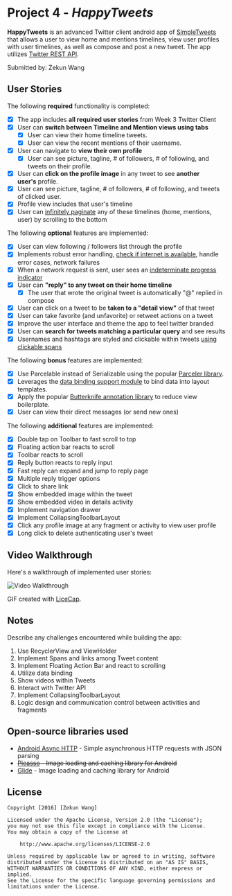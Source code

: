 # Project 4 - *HappyTweets*

**HappyTweets** is an advanced Twitter client android app of [SimpleTweets](https://github.com/ZekunWang/SimpleTweets) that allows a user to view home and mentions timelines, view user profiles with user timelines, as well as compose and post a new tweet. The app utilizes [Twitter REST API](https://dev.twitter.com/rest/public).

Submitted by: Zekun Wang

## User Stories

The following **required** functionality is completed:

* [x] The app includes **all required user stories** from Week 3 Twitter Client
* [x] User can **switch between Timeline and Mention views using tabs**
  * [x] User can view their home timeline tweets.
  * [x] User can view the recent mentions of their username.
* [x] User can navigate to **view their own profile**
  * [x] User can see picture, tagline, # of followers, # of following, and tweets on their profile.
* [x] User can **click on the profile image** in any tweet to see **another user's** profile.
 * [x] User can see picture, tagline, # of followers, # of following, and tweets of clicked user.
 * [x] Profile view includes that user's timeline
* [x] User can [infinitely paginate](http://guides.codepath.com/android/Endless-Scrolling-with-AdapterViews-and-RecyclerView) any of these timelines (home, mentions, user) by scrolling to the bottom

The following **optional** features are implemented:

* [x] User can view following / followers list through the profile
* [x] Implements robust error handling, [check if internet is available](http://guides.codepath.com/android/Sending-and-Managing-Network-Requests#checking-for-network-connectivity), handle error cases, network failures
* [x] When a network request is sent, user sees an [indeterminate progress indicator](http://guides.codepath.com/android/Handling-ProgressBars#progress-within-actionbar)
* [x] User can **"reply" to any tweet on their home timeline**
  * [x] The user that wrote the original tweet is automatically "@" replied in compose
* [x] User can click on a tweet to be **taken to a "detail view"** of that tweet
 * [x] User can take favorite (and unfavorite) or retweet actions on a tweet
* [x] Improve the user interface and theme the app to feel twitter branded
* [x] User can **search for tweets matching a particular query** and see results
* [x] Usernames and hashtags are styled and clickable within tweets [using clickable spans](http://guides.codepath.com/android/Working-with-the-TextView#creating-clickable-styled-spans)

The following **bonus** features are implemented:

* [x] Use Parcelable instead of Serializable using the popular [Parceler library](http://guides.codepath.com/android/Using-Parceler).
* [x] Leverages the [data binding support module](http://guides.codepath.com/android/Applying-Data-Binding-for-Views) to bind data into layout templates.
* [x] Apply the popular [Butterknife annotation library](http://guides.codepath.com/android/Reducing-View-Boilerplate-with-Butterknife) to reduce view boilerplate.
* [x] User can view their direct messages (or send new ones)

The following **additional** features are implemented:

* [x] Double tap on Toolbar to fast scroll to top
* [x] Floating action bar reacts to scroll
* [x] Toolbar reacts to scroll
* [x] Reply button reacts to reply input
* [x] Fast reply can expand and jump to reply page
* [x] Multiple reply trigger options
* [x] Click to share link
* [x] Show embedded image within the tweet
* [x] Show embedded video in details activity
* [x] Implement navigation drawer
* [x] Implement CollapsingToolbarLayout
* [x] Click any profile image at any fragment or activity to view user profile
* [x] Long click to delete authenticating user's tweet

## Video Walkthrough

Here's a walkthrough of implemented user stories:

![Video Walkthrough](HappyTweets_v3.gif)

GIF created with [LiceCap](http://www.cockos.com/licecap/).

## Notes

Describe any challenges encountered while building the app:

1. Use RecyclerView and ViewHolder
2. Implement Spans and links among Tweet content
3. Implement Floating Action Bar and react to scrolling
4. Utilize data binding
5. Show videos within Tweets
6. Interact with Twitter API
7. Implement CollapsingToolbarLayout
8. Logic design and communication control between activities and fragments

## Open-source libraries used

- [Android Async HTTP](https://github.com/loopj/android-async-http) - Simple asynchronous HTTP requests with JSON parsing
- ~~[Picasso](http://square.github.io/picasso/) - Image loading and caching library for Android~~
- [Glide](https://github.com/bumptech/glide) - Image loading and caching library for Android

## License

    Copyright [2016] [Zekun Wang]

    Licensed under the Apache License, Version 2.0 (the "License");
    you may not use this file except in compliance with the License.
    You may obtain a copy of the License at

        http://www.apache.org/licenses/LICENSE-2.0

    Unless required by applicable law or agreed to in writing, software
    distributed under the License is distributed on an "AS IS" BASIS,
    WITHOUT WARRANTIES OR CONDITIONS OF ANY KIND, either express or implied.
    See the License for the specific language governing permissions and
    limitations under the License.